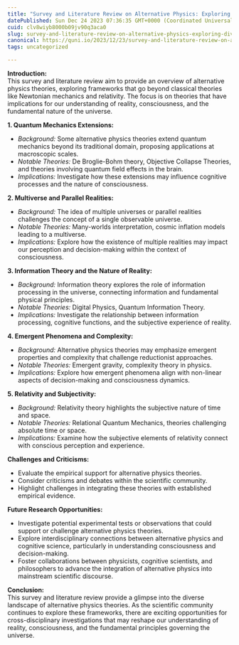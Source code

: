 ```yaml
---
title: "Survey and Literature Review on Alternative Physics: Exploring Diverse Frameworks Beyond Classical Theories"
datePublished: Sun Dec 24 2023 07:36:35 GMT+0000 (Coordinated Universal Time)
cuid: clv8wiyb8000b09jv90q3aca0
slug: survey-and-literature-review-on-alternative-physics-exploring-diverse-frameworks-beyond-classical-theories
canonical: https://quni.io/2023/12/23/survey-and-literature-review-on-alternative-physics-exploring-diverse-frameworks-beyond-classical-theories/
tags: uncategorized

---
```


**Introduction:**  
This survey and literature review aim to provide an overview of alternative physics theories, exploring frameworks that go beyond classical theories like Newtonian mechanics and relativity. The focus is on theories that have implications for our understanding of reality, consciousness, and the fundamental nature of the universe.

**1\. Quantum Mechanics Extensions:**

*   _Background:_ Some alternative physics theories extend quantum mechanics beyond its traditional domain, proposing applications at macroscopic scales.
*   _Notable Theories:_ De Broglie-Bohm theory, Objective Collapse Theories, and theories involving quantum field effects in the brain.
*   _Implications:_ Investigate how these extensions may influence cognitive processes and the nature of consciousness.

**2\. Multiverse and Parallel Realities:**

*   _Background:_ The idea of multiple universes or parallel realities challenges the concept of a single observable universe.
*   _Notable Theories:_ Many-worlds interpretation, cosmic inflation models leading to a multiverse.
*   _Implications:_ Explore how the existence of multiple realities may impact our perception and decision-making within the context of consciousness.

**3\. Information Theory and the Nature of Reality:**

*   _Background:_ Information theory explores the role of information processing in the universe, connecting information and fundamental physical principles.
*   _Notable Theories:_ Digital Physics, Quantum Information Theory.
*   _Implications:_ Investigate the relationship between information processing, cognitive functions, and the subjective experience of reality.

**4\. Emergent Phenomena and Complexity:**

*   _Background:_ Alternative physics theories may emphasize emergent properties and complexity that challenge reductionist approaches.
*   _Notable Theories:_ Emergent gravity, complexity theory in physics.
*   _Implications:_ Explore how emergent phenomena align with non-linear aspects of decision-making and consciousness dynamics.

**5\. Relativity and Subjectivity:**

*   _Background:_ Relativity theory highlights the subjective nature of time and space.
*   _Notable Theories:_ Relational Quantum Mechanics, theories challenging absolute time or space.
*   _Implications:_ Examine how the subjective elements of relativity connect with conscious perception and experience.

**Challenges and Criticisms:**

*   Evaluate the empirical support for alternative physics theories.
*   Consider criticisms and debates within the scientific community.
*   Highlight challenges in integrating these theories with established empirical evidence.

**Future Research Opportunities:**

*   Investigate potential experimental tests or observations that could support or challenge alternative physics theories.
*   Explore interdisciplinary connections between alternative physics and cognitive science, particularly in understanding consciousness and decision-making.
*   Foster collaborations between physicists, cognitive scientists, and philosophers to advance the integration of alternative physics into mainstream scientific discourse.

**Conclusion:**  
This survey and literature review provide a glimpse into the diverse landscape of alternative physics theories. As the scientific community continues to explore these frameworks, there are exciting opportunities for cross-disciplinary investigations that may reshape our understanding of reality, consciousness, and the fundamental principles governing the universe.